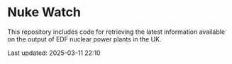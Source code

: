 # Nuke Watch

This repository includes code for retrieving the latest information available on the output of EDF nuclear power plants in the UK.

Last updated: 2025-03-11 22:10